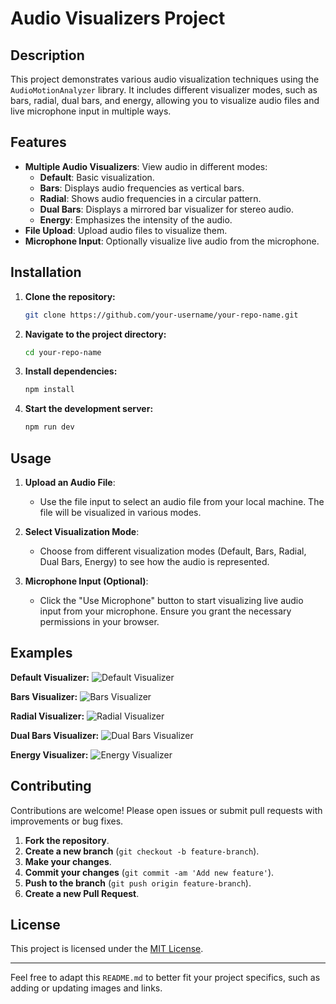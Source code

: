 # Audio Visualizers Project

## Description

This project demonstrates various audio visualization techniques using the `AudioMotionAnalyzer` library. It includes different visualizer modes, such as bars, radial, dual bars, and energy, allowing you to visualize audio files and live microphone input in multiple ways.

## Features

- **Multiple Audio Visualizers**: View audio in different modes:
  - **Default**: Basic visualization.
  - **Bars**: Displays audio frequencies as vertical bars.
  - **Radial**: Shows audio frequencies in a circular pattern.
  - **Dual Bars**: Displays a mirrored bar visualizer for stereo audio.
  - **Energy**: Emphasizes the intensity of the audio.
- **File Upload**: Upload audio files to visualize them.
- **Microphone Input**: Optionally visualize live audio from the microphone.

## Installation

1. **Clone the repository:**
   ```bash
   git clone https://github.com/your-username/your-repo-name.git
   ```

2. **Navigate to the project directory:**
   ```bash
   cd your-repo-name
   ```

3. **Install dependencies:**
   ```bash
   npm install
   ```

4. **Start the development server:**
   ```bash
   npm run dev
   ```

## Usage

1. **Upload an Audio File**:
   - Use the file input to select an audio file from your local machine. The file will be visualized in various modes.

2. **Select Visualization Mode**:
   - Choose from different visualization modes (Default, Bars, Radial, Dual Bars, Energy) to see how the audio is represented.

3. **Microphone Input (Optional)**:
   - Click the "Use Microphone" button to start visualizing live audio input from your microphone. Ensure you grant the necessary permissions in your browser.

## Examples

**Default Visualizer:**
![Default Visualizer](https://example.com/default-visualizer.png)

**Bars Visualizer:**
![Bars Visualizer](https://example.com/bars-visualizer.png)

**Radial Visualizer:**
![Radial Visualizer](https://example.com/radial-visualizer.png)

**Dual Bars Visualizer:**
![Dual Bars Visualizer](https://example.com/dual-bars-visualizer.png)

**Energy Visualizer:**
![Energy Visualizer](https://example.com/energy-visualizer.png)

## Contributing

Contributions are welcome! Please open issues or submit pull requests with improvements or bug fixes.

1. **Fork the repository**.
2. **Create a new branch** (`git checkout -b feature-branch`).
3. **Make your changes**.
4. **Commit your changes** (`git commit -am 'Add new feature'`).
5. **Push to the branch** (`git push origin feature-branch`).
6. **Create a new Pull Request**.

## License

This project is licensed under the [MIT License](LICENSE).

---

Feel free to adapt this `README.md` to better fit your project specifics, such as adding or updating images and links.